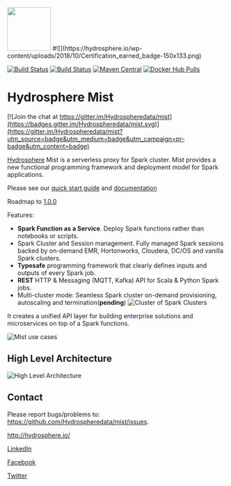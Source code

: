 <img src="https://hydrosphere.io/wp-content/uploads/2018/10/Certification_earned_badge-150x133.png" width="100">
#![](https://hydrosphere.io/wp-content/uploads/2018/10/Certification_earned_badge-150x133.png)

[![Build Status](https://ci.hydrosphere.io/buildStatus/icon?job=hydrosphere.io/mist/master)](https://ci.hydrosphere.io/job/hydrosphere.io/job/mist/job/master/)
[![Build Status](https://travis-ci.org/Hydrospheredata/mist.svg?branch=master)](https://travis-ci.org/Hydrospheredata)
[![Maven Central](https://maven-badges.herokuapp.com/maven-central/io.hydrosphere/mist-lib_2.11/badge.svg)](https://maven-badges.herokuapp.com/maven-central/io.hydrosphere/mist-lib_2.11/)
[![Docker Hub Pulls](https://img.shields.io/docker/pulls/hydrosphere/mist.svg)](https://img.shields.io/docker/pulls/hydrosphere/mist.svg)
# Hydrosphere Mist

[![Join the chat at https://gitter.im/Hydrospheredata/mist](https://badges.gitter.im/Hydrospheredata/mist.svg)](https://gitter.im/Hydrospheredata/mist?utm_source=badge&utm_medium=badge&utm_campaign=pr-badge&utm_content=badge)

[Hydrosphere](http://hydrosphere.io) Mist is a serverless proxy for Spark cluster.
Mist provides a new functional programming framework and deployment model for Spark applications. 

Please see our [quick start guide](https://hydrosphere.io/mist-docs/quick_start.html) and [documentation](https://hydrosphere.io/mist-docs/)

Roadmap to [1.0.0](https://github.com/Hydrospheredata/mist/milestone/4)


Features:
* **Spark Function as a Service**. Deploy Spark functions rather than notebooks or scripts.
* Spark Cluster and Session management. Fully managed Spark sessions backed by on-demand EMR, Hortonworks, Cloudera, DC/OS and vanilla Spark clusters.
* **Typesafe** programming framework that clearly defines inputs and outputs of every Spark job.
* **REST** HTTP & Messaging (MQTT, Kafka) API for Scala & Python Spark jobs.
* Multi-cluster mode: Seamless Spark cluster on-demand provisioning, autoscaling and termination(**pending**)
![Cluster of Spark Clusters](http://dv9c7babquml0.cloudfront.net/docs-images/mist-cluster-of-spark-clusters.gif)

It creates a unified API layer for building enterprise solutions and microservices on top of a Spark functions.

![Mist use cases](http://dv9c7babquml0.cloudfront.net/docs-images/mist-use-case.png)

## High Level Architecture

![High Level Architecture](http://dv9c7babquml0.cloudfront.net/docs-images/mist-highlevel-architecture.png)

## Contact

Please report bugs/problems to: 
<https://github.com/Hydrospheredata/mist/issues>.

<http://hydrosphere.io/>

[LinkedIn](https://www.linkedin.com/company/hydrospherebigdata)

[Facebook](https://www.facebook.com/hydrosphere.io/)

[Twitter](https://twitter.com/hydrospheredata)
